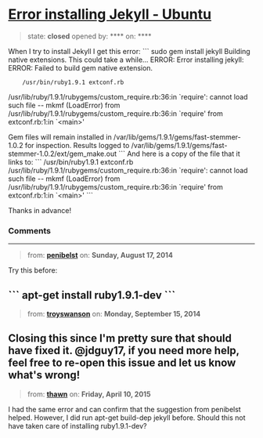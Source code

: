 # [Error installing Jekyll - Ubuntu](https://github.com/jekyll/jekyll-help/issues/120)

> state: **closed** opened by: **** on: ****

When I try to install Jekyll I get this error:
&#x60;&#x60;&#x60;
 sudo gem install jekyll
Building native extensions.  This could take a while...
ERROR:  Error installing jekyll:
	ERROR: Failed to build gem native extension.

        /usr/bin/ruby1.9.1 extconf.rb
/usr/lib/ruby/1.9.1/rubygems/custom_require.rb:36:in &#x60;require&#x27;: cannot load such file -- mkmf (LoadError)
	from /usr/lib/ruby/1.9.1/rubygems/custom_require.rb:36:in &#x60;require&#x27;
	from extconf.rb:1:in &#x60;&lt;main&gt;&#x27;


Gem files will remain installed in /var/lib/gems/1.9.1/gems/fast-stemmer-1.0.2 for inspection.
Results logged to /var/lib/gems/1.9.1/gems/fast-stemmer-1.0.2/ext/gem_make.out
&#x60;&#x60;&#x60;
And here is a copy of the file that it links to:
&#x60;&#x60;&#x60;
/usr/bin/ruby1.9.1 extconf.rb
/usr/lib/ruby/1.9.1/rubygems/custom_require.rb:36:in &#x60;require&#x27;: cannot load such file -- mkmf (LoadError)
	from /usr/lib/ruby/1.9.1/rubygems/custom_require.rb:36:in &#x60;require&#x27;
	from extconf.rb:1:in &#x60;&lt;main&gt;&#x27;
&#x60;&#x60;&#x60;

Thanks in advance!


### Comments

---
> from: [**penibelst**](https://github.com/jekyll/jekyll-help/issues/120#issuecomment-52431318) on: **Sunday, August 17, 2014**

Try this before:

&#x60;&#x60;&#x60;
apt-get install ruby1.9.1-dev
&#x60;&#x60;&#x60;
---
> from: [**troyswanson**](https://github.com/jekyll/jekyll-help/issues/120#issuecomment-55646850) on: **Monday, September 15, 2014**

Closing this since I&#x27;m pretty sure that should have fixed it. @jdguy17, if you need more help, feel free to re-open this issue and let us know what&#x27;s wrong!
---
> from: [**thawn**](https://github.com/jekyll/jekyll-help/issues/120#issuecomment-91532309) on: **Friday, April 10, 2015**

I had the same error and can confirm that the suggestion from penibelst helped.
However, I did run apt-get build-dep jekyll before. Should this not have taken care of installing ruby1.9.1-dev? 
